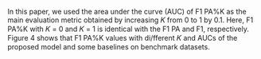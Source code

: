 In this paper, we used the area under the curve (AUC) of F1 PA%K as the main evaluation metric obtained by increasing 𝐾 from 0 to 1 by 0.1. Here, F1 PA%K with 𝐾 = 0 and 𝐾 = 1 is identical with the F1 PA and F1, respectively. Figure 4 shows that F1 PA%K values with di/fferent 𝐾 and AUCs of the proposed model and some baselines on benchmark datasets.